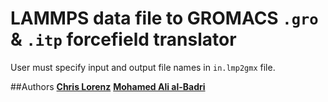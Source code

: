 #  LAMMPS data file to GROMACS `.gro` & `.itp` forcefield translator

User must specify input and output file names in `in.lmp2gmx` file. 

##Authors 
**[Chris Lorenz](chris.lorenz@kcl.ac.uk)** 
**[Mohamed Ali al-Badri](mohamed.al-badri@kcl.ac.uk)**
